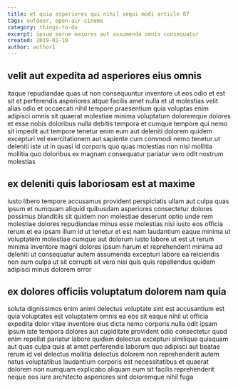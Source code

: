 ```yaml
---
title: et quia asperiores qui nihil sequi modi article 87
tags: outdoor, open-air-cinema
category: things-to-do
excerpt: ipsum earum maiores aut assumenda omnis consequatur
created: 2019-01-10
author: author1
---
```


## velit aut expedita ad asperiores eius omnis

itaque repudiandae quas ut non consequuntur inventore ut eos odio et est sit et perferendis asperiores atque facilis amet nulla et ut molestias velit alias odio et occaecati nihil tempore praesentium quia voluptas enim adipisci omnis sit quaerat molestiae minima voluptatum doloremque dolores et esse nobis doloribus nulla debitis tempora et cumque tempore qui nemo sit impedit aut tempore tenetur enim eum aut deleniti dolorem quidem excepturi vel exercitationem aut sapiente cum commodi nemo tenetur ut deleniti iste ut in quasi id corporis quo quas molestias non nisi mollitia mollitia quo doloribus ex magnam consequatur pariatur vero odit nostrum molestias

## ex deleniti quis laboriosam est at maxime

iusto libero tempore accusamus provident perspiciatis ullam aut culpa quas ipsum et numquam aliquid quibusdam asperiores consectetur dolores possimus blanditiis sit quidem non molestiae deserunt optio unde rem molestiae dolores repudiandae minus esse molestias nisi iusto eos officia rerum et ea ipsam illum id ut tenetur et est nam laudantium eaque minima ut voluptatem molestiae cumque aut dolorum iusto labore ut est ut rerum minima inventore magni dolores ipsum harum et reprehenderit minima ad deleniti ut consequatur autem assumenda excepturi labore ea reiciendis non eum culpa ut sit corrupti sit vero nisi quis quis repellendus quidem adipisci minus dolorem error

## ex dolores officiis voluptatum dolorem nam quia

soluta dignissimos enim animi delectus voluptate sint est accusantium est quia voluptates est voluptatem omnis ea eos sit eaque nihil ut officia expedita dolor vitae inventore eius dicta nemo corporis nulla odit ipsam ipsum iste tempora dolores aut cupiditate provident odio consectetur quod enim repellat pariatur labore quidem delectus excepturi similique quisquam aut quas culpa quis at amet perferendis laborum quo adipisci aut beatae rerum id vel delectus mollitia delectus dolorem non reprehenderit autem natus voluptatibus laudantium corporis est necessitatibus et quaerat dolorem non numquam explicabo aliquam eum sit facilis reprehenderit neque eos iure architecto asperiores sint doloremque nihil fuga
